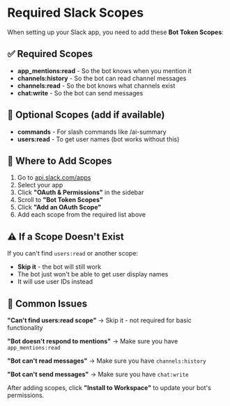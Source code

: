 # Required Slack Scopes

When setting up your Slack app, you need to add these **Bot Token Scopes**:

## ✅ Required Scopes
- **app_mentions:read** - So the bot knows when you mention it
- **channels:history** - So the bot can read channel messages
- **channels:read** - So the bot knows what channels exist
- **chat:write** - So the bot can send messages

## 🔧 Optional Scopes (add if available)
- **commands** - For slash commands like /ai-summary
- **users:read** - To get user names (bot works without this)

## 📍 Where to Add Scopes

1. Go to [api.slack.com/apps](https://api.slack.com/apps)
2. Select your app
3. Click **"OAuth & Permissions"** in the sidebar
4. Scroll to **"Bot Token Scopes"** 
5. Click **"Add an OAuth Scope"**
6. Add each scope from the required list above

## ⚠️ If a Scope Doesn't Exist

If you can't find `users:read` or another scope:
- **Skip it** - the bot will still work
- The bot just won't be able to get user display names
- It will use user IDs instead

## 🚨 Common Issues

**"Can't find users:read scope"**
→ Skip it - not required for basic functionality

**"Bot doesn't respond to mentions"**
→ Make sure you have `app_mentions:read`

**"Bot can't read messages"**
→ Make sure you have `channels:history`

**"Bot can't send messages"**
→ Make sure you have `chat:write`

After adding scopes, click **"Install to Workspace"** to update your bot's permissions.